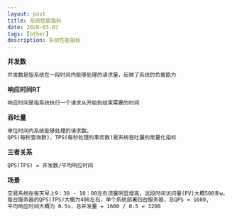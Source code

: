 ```yaml
---
layout: post
title: 系统性能指标
date: 2020-03-07
tags: [other]
description: 系统性能指标
---
```


**并发数**
```html
并发数是指系统在一段时间内能够处理的请求量，反映了系统的负载能力
```

**响应时间RT**
```html
响应时间是指系统执行一个请求从开始到结束需要的时间
```

**吞吐量**
```html
单位时间内系统能够处理的请求数。
QPS(每秒查询数)、TPS(每秒处理的事务数)是系统吞吐量的常量化指标
```

**三者关系**
```html
QPS(TPS) = 并发数/平均响应时间
```

**场景**
```html
交易系统在每天早上9：30 - 10：00左右流量明显增高，这段时间访问量(PV)大概500多w，
每台服务器的QPS(TPS)大概为400左右，单个系统部署四台服务器，总QPS = 1600, 
平均响应时间大概为 0.5s，总并发量 = 1600 / 0.5 = 3200
```
